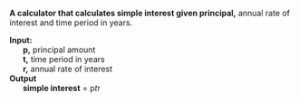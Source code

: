 <b>A calculator that calculates simple interest given principal,</b> annual rate of interest and time period in years.<br>

<b>Input:</b><br>
&nbsp;&nbsp;&nbsp;&nbsp;&nbsp;&nbsp;<b>p,</b> principal amount<br>
&nbsp;&nbsp;&nbsp;&nbsp;&nbsp;&nbsp;<b>t,</b> time period in years<br>
&nbsp;&nbsp;&nbsp;&nbsp;&nbsp;&nbsp;<b>r,</b> annual rate of interest<br>
<b>Output</b><br>
   &nbsp;&nbsp;&nbsp;&nbsp;&nbsp;&nbsp;<b>simple interest</b> = p*t*r
